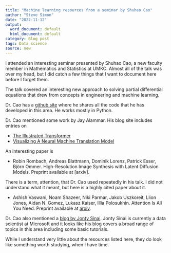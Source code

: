 ```yaml
---
title: "Machine learning resources from a seminar by Shuhao Cao"
author: "Steve Simon"
date: "2022-11-12"
output:
  word_document: default
  html_document: default
category: Blog post
tags: Data science
source: new
---
```


I attended an interesting seminar presented by Shuhao Cao, a new faculty member in Mathematics and Statistics at UMKC. Almost all of the talk was over my head, but I did catch a few things that I want to document here before I forget them.

The talk covered an interesting new approach to solving partial differential equations that drew from concepts in engineering and machine learning.

Dr. Cao has a [github site][cao1] where he shares all the code that he has developed in this area. He works mostly in Python.

[cao1]: https://github.com/scaomath

Dr. Cao mentioned some work by Jay Alammar. His blog site includes entries on

+ [The Illustrated Transformer][ala1]
+ [Visualizing A Neural Machine Translation Model][ala2]

[ala1]: https://jalammar.github.io/illustrated-transformer/
[ala2]: https://jalammar.github.io/visualizing-neural-machine-translation-mechanics-of-seq2seq-models-with-attention/

An interesting paper is

+ Robin Rombach, Andreas Blattmann, Dominik Lorenz, Patrick Esser, Björn Ommer.  High-Resolution Image Synthesis with Latent Diffusion Models. Preprint available at [arxiv].

[rom1]: https://arxiv.org/abs/2112.10752

There is a term, attention, that Dr. Cao used repeatedly in his talk. I did not understand what it meant, but here is a highly cited paper about it.

+ Ashish Vaswani, Noam Shazeer, Niki Parmar, Jakob Uszkoreit, Llion Jones, Aidan N. Gomez, Lukasz Kaiser, Illia Polosukhin. Attention Is All You Need. Preprint available at [arxiv][vas1].

[vas1]: https://arxiv.org/abs/1706.03762

Dr. Cao also mentioned a [blog by Jonty Sinai][sin1]. Jonty Sinai is currently a data scientist at Microsoft and it looks like his blog covers a broad range of topics in this area including some basic tutorials.

[sin1]: https://jontysinai.github.io/

While I understand very little about the resources listed here, they do look like something worth studying, when I have time.